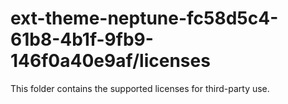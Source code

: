 # ext-theme-neptune-fc58d5c4-61b8-4b1f-9fb9-146f0a40e9af/licenses

This folder contains the supported licenses for third-party use.
